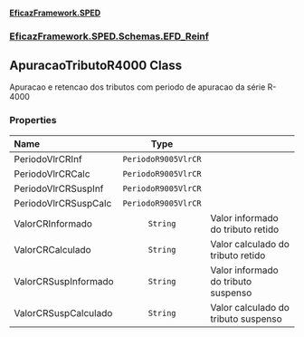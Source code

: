 #### [EficazFramework.SPED](EficazFrameworkSPED.md 'EficazFramework SPED')
### [EficazFramework.SPED.Schemas.EFD_Reinf](EficazFramework.SPED.Schemas.EFD_Reinf.md 'EficazFramework.SPED.Schemas.EFD_Reinf')

## ApuracaoTributoR4000 Class

Apuracao e retencao dos tributos com periodo de apuracao da série R-4000
### Properties

| Name | Type | |
| :--- | :---: | :--- |
| PeriodoVlrCRInf | `PeriodoR9005VlrCR` |  |
| PeriodoVlrCRCalc | `PeriodoR9005VlrCR` |  |
| PeriodoVlrCRSuspInf | `PeriodoR9005VlrCR` |  |
| PeriodoVlrCRSuspCalc | `PeriodoR9005VlrCR` |  |
| ValorCRInformado | `String` | Valor informado do tributo retido |
| ValorCRCalculado | `String` | Valor calculado do tributo retido |
| ValorCRSuspInformado | `String` | Valor informado do tributo suspenso |
| ValorCRSuspCalculado | `String` | Valor calculado do tributo suspenso |

